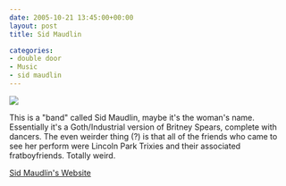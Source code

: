 ```yaml
---
date: 2005-10-21 13:45:00+00:00
layout: post
title: Sid Maudlin

categories:
- double door
- Music
- sid maudlin
---
```


[![](http://photos1.blogger.com/blogger/5119/270/320/IMG_2202.jpg)](http://photos1.blogger.com/blogger/5119/270/640/IMG_2202.jpg)  
  
This is a "band" called Sid Maudlin, maybe it's the woman's name. Essentially it's a Goth/Industrial version of Britney Spears, complete with dancers. The even weirder thing (?) is that all of the friends who came to see her perform were Lincoln Park Trixies and their associated fratboyfriends. Totally weird.  
  
[Sid Maudlin's Website](http://www.sidmaudlin.com/)
